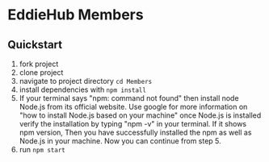 # EddieHub Members

## Quickstart

1. fork project
2. clone project
3. navigate to project directory `cd Members`
4. install dependencies with `npm install`
5. If your terminal says "npm: command not found" then install node Node.js from its official website. Use google for more information on "how to install Node.js based on your machine" once Node.js is installed verify the installation by typing "npm -v" in your terminal. If it shows npm version, Then you have successfully installed the npm as well as Node.js in your machine. Now you can continue from step 5.
6. run `npm start`
